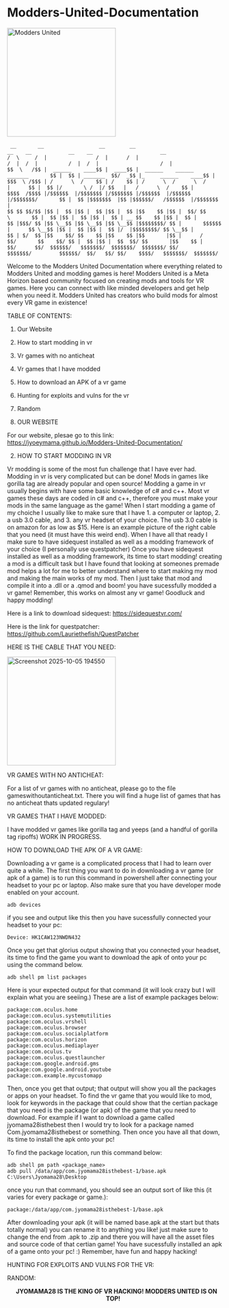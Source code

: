 # Modders-United-Documentation
<img width="254" height="254" alt="Modders United" src="https://github.com/user-attachments/assets/2d4b0234-1a47-4078-871b-3431672727bb" />

```
 __       __                  __        __                                      __    __            __    __                      __ 
/  \     /  |                /  |      /  |                                    /  |  /  |          /  |  /  |                    /  |
$$  \   /$$ |  ______    ____$$ |  ____$$ |  ______    ______    _______       $$ |  $$ | _______  $$/  _$$ |_     ______    ____$$ |
$$$  \ /$$$ | /      \  /    $$ | /    $$ | /      \  /      \  /       |      $$ |  $$ |/       \ /  |/ $$   |   /      \  /    $$ |
$$$$  /$$$$ |/$$$$$$  |/$$$$$$$ |/$$$$$$$ |/$$$$$$  |/$$$$$$  |/$$$$$$$/       $$ |  $$ |$$$$$$$  |$$ |$$$$$$/   /$$$$$$  |/$$$$$$$ |
$$ $$ $$/$$ |$$ |  $$ |$$ |  $$ |$$ |  $$ |$$    $$ |$$ |  $$/ $$      \       $$ |  $$ |$$ |  $$ |$$ |  $$ | __ $$    $$ |$$ |  $$ |
$$ |$$$/ $$ |$$ \__$$ |$$ \__$$ |$$ \__$$ |$$$$$$$$/ $$ |       $$$$$$  |      $$ \__$$ |$$ |  $$ |$$ |  $$ |/  |$$$$$$$$/ $$ \__$$ |
$$ | $/  $$ |$$    $$/ $$    $$ |$$    $$ |$$       |$$ |      /     $$/       $$    $$/ $$ |  $$ |$$ |  $$  $$/ $$       |$$    $$ |
$$/      $$/  $$$$$$/   $$$$$$$/  $$$$$$$/  $$$$$$$/ $$/       $$$$$$$/         $$$$$$/  $$/   $$/ $$/    $$$$/   $$$$$$$/  $$$$$$$/ 
```

Welcome to the Modders United Documentation where everything related to Modders United and modding games is here! Modders United is a Meta Horizon based community focused on creating mods and tools for VR games.       Here you can connect with like minded developers and get help when you need it. Modders United has creators who build mods for almost every VR game in existence!

TABLE OF CONTENTS:

1. Our Website
2. How to start modding in vr
3. Vr games with no anticheat
4. Vr games that I have modded
5. How to download an APK of a vr game
6. Hunting for exploits and vulns for the vr
7. Random


1. OUR WEBSITE

For our website, plesae go to this link: https://jyoeymama.github.io/Modders-United-Documentation/

2. HOW TO START MODDING IN VR

Vr modding is some of the most fun challenge that I have ever had. Modding in vr is very complicated but can be done! Mods in games like gorilla tag are already popular and open source! Modding a game in vr usually begins with have some basic knowledge of c# and c++. Most vr games these days are coded in c# and c++, therefore you must make your mods in the same language as the game! When I start modding a game of my choiche I usually like to make sure that I have 1. a computer or laptop, 2. a usb 3.0 cable, and 3. any vr headset of your choice. The usb 3.0 cable is on amazon for as low as $15. Here is an example picture of the right cable that you need (it must have this weird end). When I have all that ready I make sure to have sidequest installed as well as a modding framework of your choice (I personally use questpatcher) Once you have sidequest installed as well as a modding framework, its time to start modding! creating a mod is a difficult task but I have found that looking at someones premade mod helps a lot for me to better understand where to start making my mod and making the main works of my mod. Then I just take that mod and compile it into a .dll or a .qmod and boom! you have sucessfully modded a vr game! Remember, this works on almost any vr game! Goodluck and happy modding!

Here is a link to download sidequest: https://sidequestvr.com/

Here is the link for questpatcher: https://github.com/Lauriethefish/QuestPatcher

HERE IS THE CABLE THAT YOU NEED:

<img width="254" height="254" alt="Screenshot 2025-10-05 194550" src="https://github.com/user-attachments/assets/50e46821-58db-432e-8aaa-59b96b9adecd" />

VR GAMES WITH NO ANTICHEAT:

For a list of vr games with no anticheat, please go to the file gameswithoutanticheat.txt. There you will find a huge list of games that has no anticheat thats updated regulary!

VR GAMES THAT I HAVE MODDED:

I have modded vr games like gorilla tag and yeeps (and a handful of gorilla tag ripoffs) WORK IN PROGRESS.

HOW TO DOWNLOAD THE APK OF A VR GAME:

Downloading a vr game is a complicated process that I had to learn over quite a while. The first thing you want to do in downloading a vr game (or apk of a game) is to run this command in powershell after connecting your headset to your pc or laptop. Also make sure that you have developer mode enabled on your account.

```
adb devices
```

if you see and output like this then you have sucessfully connected your headset to your pc:

```
Device: HK1CAW123NWDN432
```

Once you get that glorius output showing that you connected your headset, its time to find the game you want to download the apk of onto your pc using the command below.

```
adb shell pm list packages
```

Here is your expected output for that command (it will look crazy but I will explain what you are seeiing.) These are a list of example packages below:

```
package:com.oculus.home
package:com.oculus.systemutilities
package:com.oculus.vrshell
package:com.oculus.browser
package:com.oculus.socialplatform
package:com.oculus.horizon
package:com.oculus.mediaplayer
package:com.oculus.tv
package:com.oculus.questlauncher
package:com.google.android.gms
package:com.google.android.youtube
package:com.example.mycustomapp
```

Then, once you get that output; that output will show you all the packages or apps on your headset. To find the vr game that you would like to mod, look for keywords in the package that could show that the certian package that you need is the package (or apk) of the game that you need to download. For example if I want to download a game called jyomama28isthebest then I would try to look for a package named Com.jyomama28isthebest or something. Then once you have all that down, its time to install the apk onto your pc!

To find the package location, run this command below:

```
adb shell pm path <package_name>
adb pull /data/app/com.jyomama28isthebest-1/base.apk C:\Users\Jyomama28\Desktop
```

once you run that command, you should see an output sort of like this (it varies for every package or game.):

```
package:/data/app/com.jyomama28isthebest-1/base.apk
```

After downloading your apk (it will be named base.apk at the start but thats totally normal) you can rename it to anything you like! just make sure to change the end from .apk to .zip and there you will have all the asset files and source code of that certian game! You have sucessfully installed an apk of a game onto your pc! :) Remember, have fun and happy hacking!

HUNTING FOR EXPLOITS AND VULNS FOR THE VR:

RANDOM:

<p align="center">
  <strong style="margin:0 8px">JYOMAMA28 IS THE KING OF VR HACKING! MODDERS UNITED IS ON TOP!</strong>
</p>


